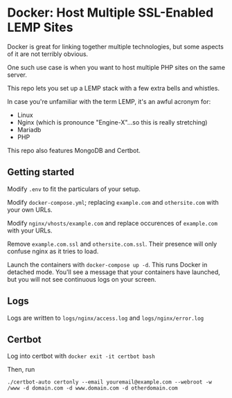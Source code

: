 # Docker: Host Multiple SSL-Enabled LEMP Sites

Docker is great for linking together multiple technologies, but some aspects of it are not terribly obvious.

One such use case is when you want to host multiple PHP sites on the same server.

This repo lets you set up a LEMP stack with a few extra bells and whistles.

In case you're unfamiliar with the term LEMP, it's an awful acronym for:

* Linux
* Nginx (which is pronounce "Engine-X"...so this is really stretching)
* Mariadb
* PHP

This repo also features MongoDB and Certbot.

## Getting started
Modify `.env` to fit the particulars of your setup.

Modify `docker-compose.yml`; replacing `example.com` and `othersite.com` with your own URLs.

Modify `nginx/vhosts/example.com` and replace occurences of `example.com` with your URLs.

Remove `example.com.ssl` and `othersite.com.ssl`. Their presence will only confuse nginx as it tries to load.

Launch the containers with `docker-compose up -d`. This runs Docker in detached mode. You'll see a message that your containers have launched, but you will not see continuous logs on your screen.

## Logs
Logs are written to `logs/nginx/access.log` and `logs/nginx/error.log`



## Certbot

Log into certbot with `docker exit -it certbot bash`

Then, run

`./certbot-auto certonly --email youremail@example.com --webroot -w /www -d domain.com -d www.domain.com -d otherdomain.com`
